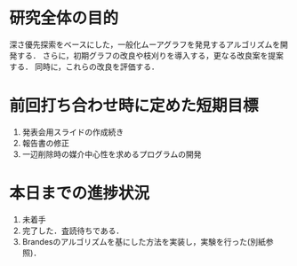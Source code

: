 研究全体の目的
==============

深さ優先探索をベースにした，一般化ムーアグラフを発見するアルゴリズムを開発する． さらに，初期グラフの改良や枝刈りを導入する，更なる改良案を提案する． 同時に，これらの改良を評価する．

前回打ち合わせ時に定めた短期目標
================================

1.  発表会用スライドの作成続き
2.  報告書の修正
3.  一辺削除時の媒介中心性を求めるプログラムの開発

本日までの進捗状況
==================

1.  未着手
2.  完了した．査読待ちである．
3.  Brandesのアルゴリズムを基にした方法を実装し，実験を行った(別紙参照)．
